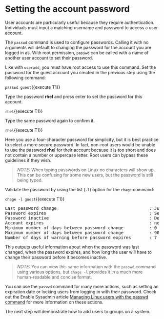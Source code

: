 # Setting the account password

User accounts are particularly useful because they require authentication.
Individuals must input a matching username and password to access a user account.

The `passwd` command is used to configure passwords. Calling it with no
arguments will default to changing the password for the account you are logged in
as. With root permission, `passwd` can be called with a name of another user
account to set their password.

Like with `useradd`, you must have root access to use this command. Set the password for the guest account you created in the previous step using the following command:

`passwd guest`{{execute T1}}

Type the password __rhel__ and press enter to set the password for this account.

`rhel`{{execute T1}}

Type the same password again to confirm it.

`rhel`{{execute T1}}

Here you use a four-character password for simplicity, but it is best practice to
select a more secure password. In fact, non-root users would be unable to use
the password __rhel__ for their account because it is too short and does not
contain a number or uppercase letter. Root users can bypass these guidelines if
they wish.

>_NOTE:_ When typing passwords on Linux no characters will show up. This can be confusing for some new users, but the password is still being typed.  

Validate the password by using the list (`-l`) option for the `chage` command:

`chage -l guest`{{execute T1}}

<pre class=file>
Last password change                                    : Jun 08, 2021
Password expires                                        : Sep 06, 2021
Password inactive                                       : Dec 05, 2021
Account expires                                         : never
Minimum number of days between password change          : 0
Maximum number of days between password change          : 90
Number of days of warning before password expires       : 7
</pre>

This outputs useful information about when the password was last changed, when
the password expires, and how long the user will have to change their password
before it becomes inactive.

>_NOTE:_ You can view this same information with the `passwd` command using various options, but `chage -l` provides it in a much more human-readable and concise format.

You can use the `passwd` command for many more actions, such as setting an
expiration date or locking users from logging in with their password. Check out
the Enable Sysadmin article [Managing Linux users with the passwd command](https://www.redhat.com/sysadmin/managing-users-passwd) for more information on these
actions.

The next step will demonstrate how to add users to groups on a system.
